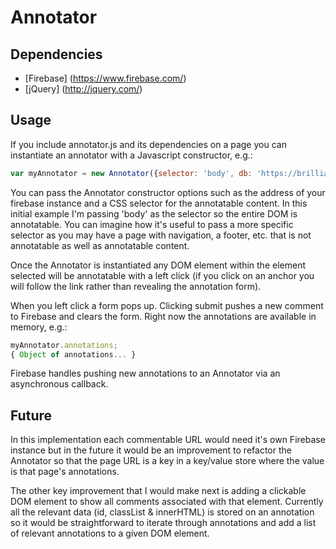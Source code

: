 Annotator
=========

Dependencies
------------

* [Firebase] (https://www.firebase.com/)
* [jQuery] (http://jquery.com/)

Usage
-----

If you include annotator.js and its dependencies on a page you can instantiate an annotator with a Javascript constructor, e.g.:

```javascript
var myAnnotator = new Annotator({selector: 'body', db: 'https://brilliant-torch-2878.firebaseio.com/'});
```

You can pass the Annotator constructor options such as the address of your firebase instance and a CSS selector for the annotatable content. In this initial example I'm passing 'body' as the selector so the entire DOM is annotatable. You can imagine how it's useful to pass a more specific selector as you may have a page with navigation, a footer, etc. that is not annotatable as well as annotatable content.

Once the Annotator is instantiated any DOM element within the element selected will be annotatable with a left click (if you click on an anchor you will follow the link rather than revealing the annotation form). 

When you left click a form pops up. Clicking submit pushes a new comment to Firebase and clears the form. Right now the annotations are available in memory, e.g.:

```javascript
myAnnotator.annotations;
{ Object of annotations... }
```

Firebase handles pushing new annotations to an Annotator via an asynchronous callback. 

Future
------

In this implementation each commentable URL would need it's own Firebase instance but in the future it would be an improvement to refactor the Annotator so that the page URL is a key in a key/value store where the value is that page's annotations. 

The other key improvement that I would make next is adding a clickable DOM element to show all comments associated with that element. Currently all the relevant data (id, classList & innerHTML) is stored on an annotation so it would be straightforward to iterate through annotations and add a list of relevant annotations to a given DOM element.
